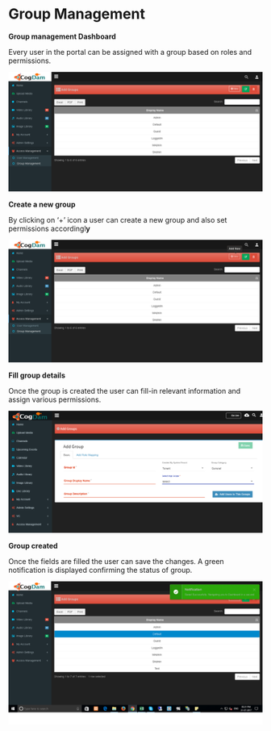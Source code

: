 # Group Management

**Group management Dashboard**

Every user in the portal can be assigned with a group based on roles and permissions.

![](../../.gitbook/assets/image%20%2854%29.png)

**Create a new group**

By clicking on ‘+’ icon a user can create a new group and also set permissions accordingl**y**

![](../../.gitbook/assets/image%20%2883%29.png)

**Fill group details**

Once the group is created the user can fill-in relevant information and assign various permissions.

![](../../.gitbook/assets/image%20%288%29.png)

**Group created**

Once the fields are filled the user can save the changes. A green notification is displayed confirming the status of group.

![](../../.gitbook/assets/image%20%2887%29.png)


